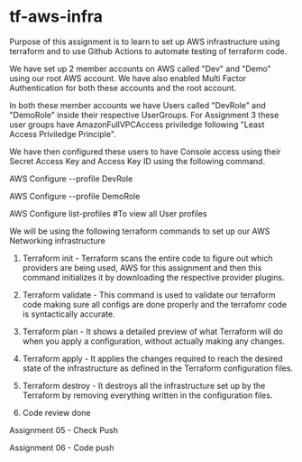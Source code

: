 # tf-aws-infra

Purpose of this assignment is to learn to set up AWS infrastructure using terraform and to use
Github Actions to automate testing of terraform code.

We have set up 2 member accounts on AWS called "Dev" and "Demo" using our root AWS account. We have also enabled Multi Factor Authentication for both these accounts and the root account.

In both these member accounts we have Users called "DevRole" and "DemoRole" inside their respective UserGroups. For Assignment 3 these user groups have AmazonFullVPCAccess priviledge following "Least Access Priviledge Principle".

We have then configured these users to have Console access using their Secret Access Key and Access Key ID using the following command.

AWS Configure --profile DevRole

AWS Configure --profile DemoRole

AWS Configure list-profiles #To view all User profiles 

We will be using the following terraform commands to set up our AWS Networking infrastructure

1. Terraform init - Terraform scans the entire code to figure out which providers are being used, AWS for this assignment and then this command initializes it by downloading the respective provider plugins.

2. Terraform validate - This command is used to validate our terraform code making sure all configs are done properly and the terrafomr code is syntactically accurate.

3. Terraform plan - It shows a detailed preview of what Terraform will do when you apply a configuration, without actually making any changes.

4. Terraform apply - It applies the changes required to reach the desired state of the infrastructure as defined in the Terraform configuration files.

5. Terraform destroy - It destroys all the infrastructure set up by the Terraform by removing everything written in the configuration files.

6. Code review done

Assignment 05 - Check Push

Assignment 06 - Code push